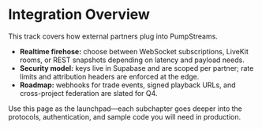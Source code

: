 # Integration Overview

This track covers how external partners plug into PumpStreams.

- **Realtime firehose:** choose between WebSocket subscriptions, LiveKit rooms, or REST snapshots depending on latency and payload needs.
- **Security model:** keys live in Supabase and are scoped per partner; rate limits and attribution headers are enforced at the edge.
- **Roadmap:** webhooks for trade events, signed playback URLs, and cross-project federation are slated for Q4.

Use this page as the launchpad—each subchapter goes deeper into the protocols, authentication, and sample code you will need in production.
